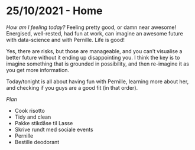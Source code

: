 # 25/10/2021 - Home
*How am I feeling today?*
Feeling pretty good, or damn near awesome! Energised, well-rested, had fun at work, can imagine an awesome future with data-science and with Pernille. Life is good!

Yes, there are risks, but those are manageable, and you can’t visualise a better future without it ending up disappointing you. I think the key is to imagine something that is grounded in possibility, and then re-imagine it as you get more information.

Today/tonight is all about having fun with Pernille, learning more about her, and checking if you guys are a good fit (in that order).

*Plan*
* Cook risotto
* Tidy and clean
* Pakke stikdåse til Lasse
* Skrive rundt med sociale events
* Pernille
* Bestille deodorant

<!-- {BearID:BB7A4F50-95C8-4B99-84D3-08E2183CEFAC-860-0000000078443C8B} -->
